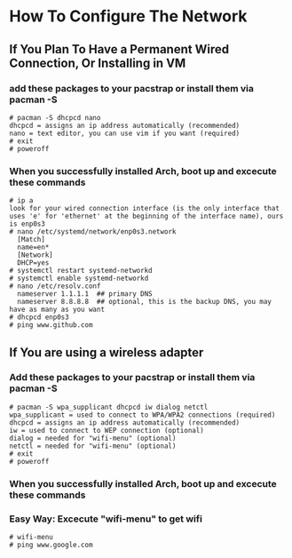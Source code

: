 # How To Configure The Network
## If You Plan To Have a Permanent Wired Connection, Or Installing in VM

### add these packages to your pacstrap or install them via pacman -S
    # pacman -S dhcpcd nano
    dhcpcd = assigns an ip address automatically (recommended)
    nano = text editor, you can use vim if you want (required)
    # exit
    # poweroff
    
### When you successfully installed Arch, boot up and excecute these commands
    # ip a
    look for your wired connection interface (is the only interface that uses 'e' for 'ethernet' at the beginning of the interface name), ours is enp0s3
    # nano /etc/systemd/network/enp0s3.network
      [Match]
      name=en*
      [Network]
      DHCP=yes
    # systemctl restart systemd-networkd
    # systemctl enable systemd-networkd
    # nano /etc/resolv.conf
      nameserver 1.1.1.1  ## primary DNS
      nameserver 8.8.8.8  ## optional, this is the backup DNS, you may have as many as you want
    # dhcpcd enp0s3
    # ping www.github.com
    
## If You are using a wireless adapter

### Add these packages to your pacstrap or install them via pacman -S
    # pacman -S wpa_supplicant dhcpcd iw dialog netctl
    wpa_supplicant = used to connect to WPA/WPA2 connections (required)
    dhcpcd = assigns an ip address automatically (recommended)
    iw = used to connect to WEP connection (optional)
    dialog = needed for "wifi-menu" (optional)
    netctl = needed for "wifi-menu" (optional)
    # exit
    # poweroff

### When you successfully installed Arch, boot up and excecute these commands

### Easy Way: Excecute "wifi-menu" to get wifi
    # wifi-menu
    # ping www.google.com
    
